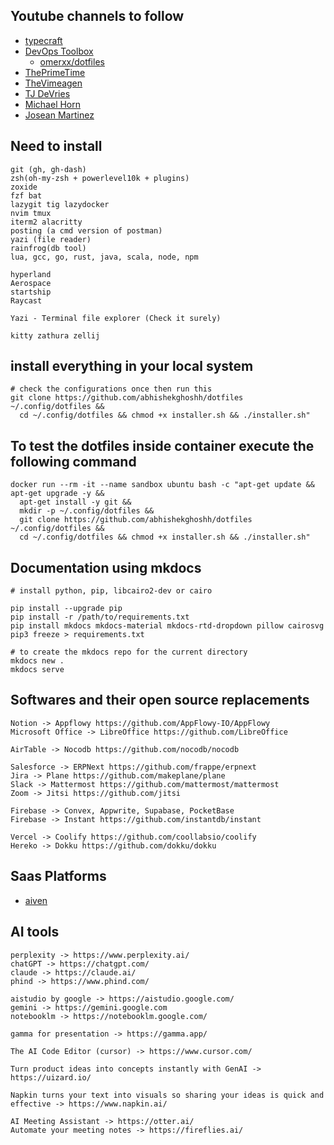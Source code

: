 



## Youtube channels to follow

- [typecraft](https://www.youtube.com/@typecraft_dev/videos)
- [DevOps Toolbox](https://www.youtube.com/@devopstoolbox/videos)
  - [omerxx/dotfiles](https://github.com/omerxx/dotfiles)
- [ThePrimeTime](https://www.youtube.com/@ThePrimeTimeagen/videos)
- [TheVimeagen](https://www.youtube.com/@TheVimeagen/playlists)
- [TJ DeVries](https://www.youtube.com/@teej_dv)
- [Michael Horn](https://www.youtube.com/@MichaelNROH)
- [Josean Martinez](https://www.youtube.com/@joseanmartinez/videos)


## Need to install 
```
git (gh, gh-dash)
zsh(oh-my-zsh + powerlevel10k + plugins)
zoxide
fzf bat 
lazygit tig lazydocker
nvim tmux 
iterm2 alacritty
posting (a cmd version of postman)
yazi (file reader)
rainfrog(db tool)
lua, gcc, go, rust, java, scala, node, npm

hyperland
Aerospace
startship
Raycast

Yazi - Terminal file explorer (Check it surely)

kitty zathura zellij
```

## install everything in your local system
```
# check the configurations once then run this
git clone https://github.com/abhishekghoshh/dotfiles ~/.config/dotfiles &&
  cd ~/.config/dotfiles && chmod +x installer.sh && ./installer.sh"
```


## To test the dotfiles inside container execute the following command
```
docker run --rm -it --name sandbox ubuntu bash -c "apt-get update && apt-get upgrade -y && 
  apt-get install -y git &&
  mkdir -p ~/.config/dotfiles &&
  git clone https://github.com/abhishekghoshh/dotfiles ~/.config/dotfiles &&
  cd ~/.config/dotfiles && chmod +x installer.sh && ./installer.sh"
```


## Documentation using mkdocs
```
# install python, pip, libcairo2-dev or cairo

pip install --upgrade pip
pip install -r /path/to/requirements.txt
pip install mkdocs mkdocs-material mkdocs-rtd-dropdown pillow cairosvg
pip3 freeze > requirements.txt

# to create the mkdocs repo for the current directory
mkdocs new . 
mkdocs serve
```

## Softwares and their open source replacements
```
Notion -> Appflowy https://github.com/AppFlowy-IO/AppFlowy
Microsoft Office -> LibreOffice https://github.com/LibreOffice

AirTable -> Nocodb https://github.com/nocodb/nocodb

Salesforce -> ERPNext https://github.com/frappe/erpnext
Jira -> Plane https://github.com/makeplane/plane
Slack -> Mattermost https://github.com/mattermost/mattermost
Zoom -> Jitsi https://github.com/jitsi

Firebase -> Convex, Appwrite, Supabase, PocketBase
Firebase -> Instant https://github.com/instantdb/instant

Vercel -> Coolify https://github.com/coollabsio/coolify
Hereko -> Dokku https://github.com/dokku/dokku

```

## Saas Platforms
- [aiven](https://aiven.io/)



## AI tools
```
perplexity -> https://www.perplexity.ai/
chatGPT -> https://chatgpt.com/
claude -> https://claude.ai/
phind -> https://www.phind.com/

aistudio by google -> https://aistudio.google.com/
gemini -> https://gemini.google.com
notebooklm -> https://notebooklm.google.com/

gamma for presentation -> https://gamma.app/

The AI Code Editor (cursor) -> https://www.cursor.com/

Turn product ideas into concepts instantly with GenAI -> https://uizard.io/

Napkin turns your text into visuals so sharing your ideas is quick and effective -> https://www.napkin.ai/

AI Meeting Assistant -> https://otter.ai/
Automate your meeting notes -> https://fireflies.ai/
```